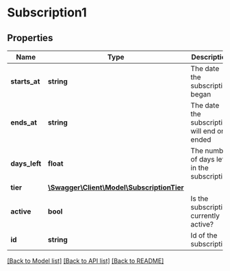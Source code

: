 # Subscription1

## Properties
Name | Type | Description | Notes
------------ | ------------- | ------------- | -------------
**starts_at** | **string** | The date the subscription began | [optional] 
**ends_at** | **string** | The date the subscription will end or ended | [optional] 
**days_left** | **float** | The number of days left in the subscription | [optional] 
**tier** | [**\Swagger\Client\Model\SubscriptionTier**](SubscriptionTier.md) |  | [optional] 
**active** | **bool** | Is the subscription currently active? | [optional] 
**id** | **string** | Id of the subscription | [optional] 

[[Back to Model list]](../README.md#documentation-for-models) [[Back to API list]](../README.md#documentation-for-api-endpoints) [[Back to README]](../README.md)


